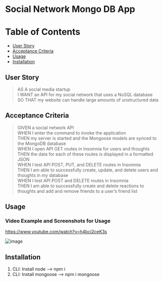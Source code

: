 # Social Network Mongo DB App

# Table of Contents
* [User Story](#userstory)
* [Acceptance Criteria](#acceptancecriteria)
* [Usage](#usage)
* [Installation](#installation)




## User Story
> AS A social media startup <br>
> I WANT an API for my social network that uses a NoSQL database<br>
> SO THAT my website can handle large amounts of unstructured data <br>


## Acceptance Criteria
> GIVEN a social network API <br>
> WHEN I enter the command to invoke the application <br>
> THEN my server is started and the Mongoose models are synced to the MongoDB database <br>
> WHEN I open API GET routes in Insomnia for users and thoughts <br>
> THEN the data for each of these routes is displayed in a formatted JSON <br>
> WHEN I test API POST, PUT, and DELETE routes in Insomnia <br>
> THEN I am able to successfully create, update, and delete users and thoughts in my database <br>
> WHEN I test API POST and DELETE routes in Insomnia <br>
> THEN I am able to successfully create and delete reactions to thoughts and add and remove friends to a user’s friend list <br>


## Usage


### Video Example and Screenshots for Usage
https://www.youtube.com/watch?v=h4bci2ceK3s

![image]()


## Installation
1. CLI: Install node --> npm i 
2. CLI: Install mongoose --> npm i mongoose


